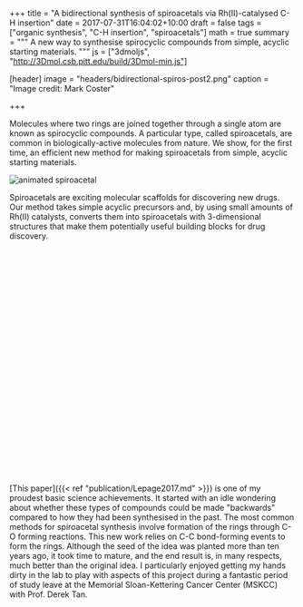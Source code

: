 +++
title = "A bidirectional synthesis of spiroacetals via Rh(II)-catalysed C-H insertion"
date = 2017-07-31T16:04:02+10:00
draft = false
tags = ["organic synthesis", "C-H insertion", "spiroacetals"]
math = true
summary = """
A new way to synthesise spirocyclic compounds from simple, acyclic starting materials.
"""
js = ["3dmoljs", "http://3Dmol.csb.pitt.edu/build/3Dmol-min.js"]

[header]
image = "headers/bidirectional-spiros-post2.png"
caption = "Image credit: Mark Coster"

+++

Molecules where two rings are joined together through a single atom are known as spirocyclic compounds. A particular type, called spiroacetals, are common in biologically-active molecules from nature. We show, for the first time, an efficient new method for making spiroacetals from simple, acyclic starting materials.

![animated spiroacetal](/img/animated-spiro.gif)

Spiroacetals are exciting molecular scaffolds for discovering new drugs. Our method takes simple acyclic precursors and, by using small amounts of Rh(II) catalysts, converts them into spiroacetals with 3-dimensional structures that make them potentially useful building blocks for drug discovery.

<div style="height: 400px; width: 500px; position: relative; width: 100%; margin: 0 auto;" class='viewer_3Dmoljs' data-href='pdb/spiro.pdb' data-backgroundcolor='0xffffff' data-style='stick'></div>

[This paper]({{< ref "publication/Lepage2017.md" >}}) is one of my proudest basic science achievements. It started with an idle wondering about whether these types of compounds could be made "backwards" compared to how they had been synthesised in the past. The most common methods for spiroacetal synthesis involve formation of the rings through C-O forming reactions. This new work relies on C-C bond-forming events to form the rings. Although the seed of the idea was planted more than ten years ago, it took time to mature, and the end result is, in many respects, much better than the original idea. I particularly enjoyed getting my hands dirty in the lab to play with aspects of this project during a fantastic period of study leave at the Memorial Sloan-Kettering Cancer Center (MSKCC) with Prof. Derek Tan.
